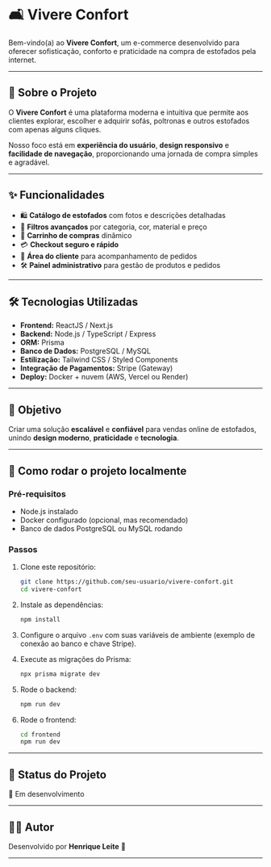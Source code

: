 # 🛋️ Vivere Confort

Bem-vindo(a) ao **Vivere Confort**, um e-commerce desenvolvido para oferecer sofisticação, conforto e praticidade na compra de estofados pela internet.

---

## 📖 Sobre o Projeto

O **Vivere Confort** é uma plataforma moderna e intuitiva que permite aos clientes explorar, escolher e adquirir sofás, poltronas e outros estofados com apenas alguns cliques.

Nosso foco está em **experiência do usuário**, **design responsivo** e **facilidade de navegação**, proporcionando uma jornada de compra simples e agradável.

---

## ✨ Funcionalidades

* 🛍️ **Catálogo de estofados** com fotos e descrições detalhadas
* 🎨 **Filtros avançados** por categoria, cor, material e preço
* 🛒 **Carrinho de compras** dinâmico
* 💳 **Checkout seguro e rápido**
* 👤 **Área do cliente** para acompanhamento de pedidos
* 🛠️ **Painel administrativo** para gestão de produtos e pedidos

---

## 🛠️ Tecnologias Utilizadas

* **Frontend:** ReactJS / Next.js
* **Backend:** Node.js / TypeScript / Express
* **ORM:** Prisma
* **Banco de Dados:** PostgreSQL / MySQL
* **Estilização:** Tailwind CSS / Styled Components
* **Integração de Pagamentos:** Stripe (Gateway)
* **Deploy:** Docker + nuvem (AWS, Vercel ou Render)

---

## 🎯 Objetivo

Criar uma solução **escalável** e **confiável** para vendas online de estofados, unindo **design moderno**, **praticidade** e **tecnologia**.

---

## 🚀 Como rodar o projeto localmente

### Pré-requisitos

* Node.js instalado
* Docker configurado (opcional, mas recomendado)
* Banco de dados PostgreSQL ou MySQL rodando

### Passos

1. Clone este repositório:

   ```bash
   git clone https://github.com/seu-usuario/vivere-confort.git
   cd vivere-confort
   ```

2. Instale as dependências:

   ```bash
   npm install
   ```

3. Configure o arquivo `.env` com suas variáveis de ambiente (exemplo de conexão ao banco e chave Stripe).

4. Execute as migrações do Prisma:

   ```bash
   npx prisma migrate dev
   ```

5. Rode o backend:

   ```bash
   npm run dev
   ```

6. Rode o frontend:

   ```bash
   cd frontend
   npm run dev
   ```

---

## 📌 Status do Projeto

🔄 Em desenvolvimento

---

## 👨‍💻 Autor

Desenvolvido por **Henrique Leite** 🚀

---
